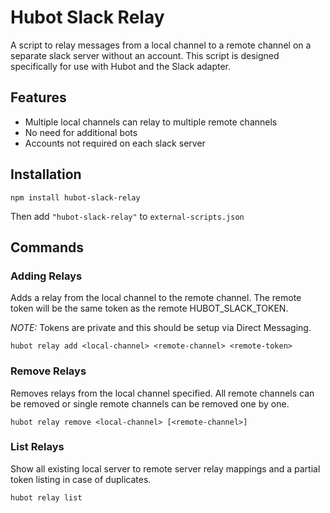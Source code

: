 
# Hubot Slack Relay

A script to relay messages from a local channel to a remote channel on a separate slack server without an account. This script is designed
specifically for use with Hubot and the Slack adapter.

## Features

* Multiple local channels can relay to multiple remote channels
* No need for additional bots
* Accounts not required on each slack server

## Installation

`npm install hubot-slack-relay`

Then add `"hubot-slack-relay"` to `external-scripts.json`

## Commands

### Adding Relays

Adds a relay from the local channel to the remote channel. The remote token will be the same token as the remote HUBOT\_SLACK_TOKEN.

*NOTE:* Tokens are private and this should be setup via Direct Messaging.

`hubot relay add <local-channel> <remote-channel> <remote-token>`

### Remove Relays

Removes relays from the local channel specified. All remote channels can be removed or single remote channels can be removed one by one.

`hubot relay remove <local-channel> [<remote-channel>]`

### List Relays

Show all existing local server to remote server relay mappings and a partial token listing in case of duplicates.

`hubot relay list`


